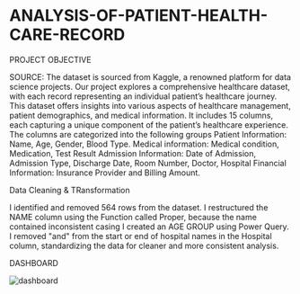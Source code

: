 # ANALYSIS-OF-PATIENT-HEALTH-CARE-RECORD

PROJECT OBJECTIVE

SOURCE: The dataset is sourced from Kaggle, a renowned platform for data science projects.
	Our project explores a comprehensive healthcare dataset, with each record representing an individual patient’s healthcare journey. This dataset offers insights into various aspects of healthcare management, patient demographics, and medical information. It includes 15 columns, each capturing a unique component of the patient’s healthcare experience.   
    The columns are categorized into the following groups 
Patient Information: Name, Age, Gender, Blood Type. 
Medical information: Medical condition,  Medication, Test Result 
Admission Information: Date of Admission, Admission Type, Discharge Date, Room Number, Doctor, Hospital
 Financial Information:  Insurance Provider and Billing Amount.

 Data Cleaning & TRansformation

 I identified and removed 564 rows from the dataset.
 I restructured the NAME column using the Function called Proper, because the name contained inconsistent casing
 I created an AGE GROUP using Power Query.
 I removed "and" from the start or end of hospital names in the Hospital column, standardizing the data for cleaner and more consistent analysis.

DASHBOARD

![dashboard](https://github.com/user-attachments/assets/689c266c-70e5-4bf0-af8b-ece839beaf39)


